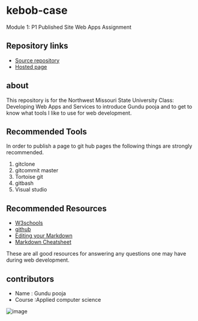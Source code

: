# kebob-case
  Module 1: P1 Published Site Web Apps Assignment

## Repository links
- [Source repository](https://github.com/GUNDUPOOJA/kebob-case)
- [Hosted page]( https://gundupooja.github.io/kebob-case/)

## about
This repository is for the Northwest Missouri State University Class: Developing Web Apps and Services to introduce Gundu pooja and to get to know what tools I like to use for web development.

## Recommended Tools
In order to publish a page to git hub pages the following things are strongly recommended.
1. gitclone
1. gitcommit master
1. Tortoise git
1. gitbash
1. Visual studio



## Recommended Resources
- [W3schools](https://www.w3schools.com)
- [github](https://github.com)
- [Editing your Markdown](https://guides.github.com/features/mastering-markdown/)
- [Markdown Cheatsheet](https://github.com/adam-p/markdown-here/wiki/Markdown-Cheatsheet)

 These are all good resources for answering any questions one may have during web development.

## contributors
- Name : Gundu pooja
- Course :Applied computer science

![image](https://imgc.allpostersimages.com/img/print/u-g-F5ECKU0.jpg?w=550&h=550&p=0)






